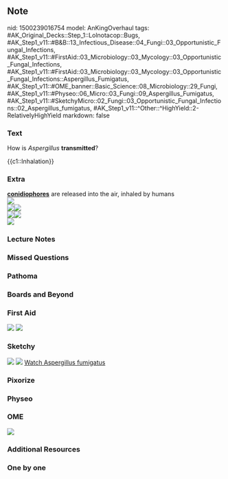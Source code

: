 ## Note
nid: 1500239016754
model: AnKingOverhaul
tags: #AK_Original_Decks::Step_1::Lolnotacop::Bugs, #AK_Step1_v11::#B&B::13_Infectious_Disease::04_Fungi::03_Opportunistic_Fungal_Infections, #AK_Step1_v11::#FirstAid::03_Microbiology::03_Mycology::03_Opportunistic_Fungal_Infections, #AK_Step1_v11::#FirstAid::03_Microbiology::03_Mycology::03_Opportunistic_Fungal_Infections::Aspergillus_Fumigatus, #AK_Step1_v11::#OME_banner::Basic_Science::08_Microbiology::29_Fungi, #AK_Step1_v11::#Physeo::06_Micro::03_Fungi::09_Aspergillus_Fumigatus, #AK_Step1_v11::#SketchyMicro::02_Fungi::03_Opportunistic_Fungal_Infections::02_Aspergillus_fumigatus, #AK_Step1_v11::^Other::^HighYield::2-RelativelyHighYield
markdown: false

### Text
How is <i>Aspergillus</i> <b>transmitted</b>?
<div>
  {{c1::Inhalation}}
</div>

### Extra
<div>
  <b><u>conidiophores</u></b> are released into the air, inhaled by
  humans
</div>
<div>
  <img src="paste-22071836934345.jpg">
  <div><img src="paste-22084721836184.jpg"><img src=
  "paste-22097606738142.jpg"></div>
</div><img src="paste-22466973925780.jpg"><img src=
"paste-22041772163493.jpg">
<div>
  <div><img src="paste-22454089023891.jpg"></div>
</div>

### Lecture Notes


### Missed Questions


### Pathoma


### Boards and Beyond


### First Aid
<img src="tmpqg4vy1_5.png"> <img src="tmpao6k9bz1.png">

### Sketchy
<img src="paste-432494616772611.jpg"> <img src=
"paste-b1c9e4eeaf365600e4ea4754d601f8c4163542f9.png"> <a href=
"https://dashboard.sketchy.com/study/medical/courses/medical-microbiology/units/medical-microbiology-fungi/videos/medical-microbiology-fungi-opportunistic-fungal-infections-aspergillus-fumigatus?utm_source=anki&utm_medium=partnership&utm_campaign=february_update&utm_content=medical">
Watch Aspergillus fumigatus</a>

### Pixorize


### Physeo


### OME
<div class="ome-widget">
  <a href=
  "https://onlinemeded.org/spa/microbiology/fungi/acquire?ref=anki">
  <img src="_OME_AnkiFlashcards_Lesson_5.png"></a>
</div>

### Additional Resources


### One by one

